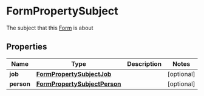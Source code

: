 

# FormPropertySubject

The subject that this [Form](https://developers.intellihr.io/docs/v1/) is about

## Properties

| Name | Type | Description | Notes |
|------------ | ------------- | ------------- | -------------|
|**job** | [**FormPropertySubjectJob**](FormPropertySubjectJob.md) |  |  [optional] |
|**person** | [**FormPropertySubjectPerson**](FormPropertySubjectPerson.md) |  |  [optional] |



